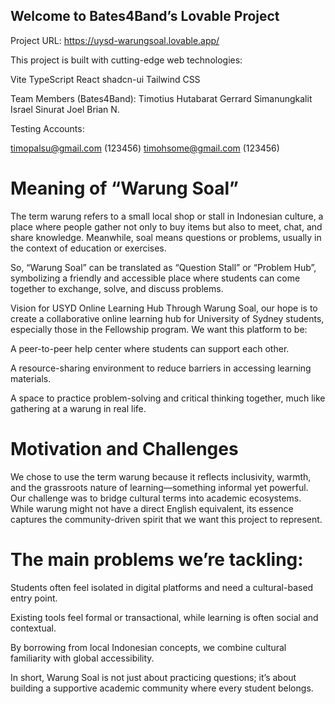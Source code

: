 ## Welcome to Bates4Band’s Lovable Project

Project URL: https://uysd-warungsoal.lovable.app/

This project is built with cutting-edge web technologies:

Vite
TypeScript
React
shadcn-ui
Tailwind CSS

Team Members (Bates4Band):
Timotius Hutabarat
Gerrard Simanungkalit
Israel Sinurat
Joel Brian N.

Testing Accounts:

timopalsu@gmail.com (123456)
timohsome@gmail.com (123456)

# Meaning of “Warung Soal”
The term warung
 refers to a small local shop or stall in Indonesian culture, a place where people gather not only to buy items but also to meet, chat, and share knowledge. Meanwhile, soal
 means questions or problems, usually in the context of education or exercises.

So, “Warung Soal” can be translated as “Question Stall” or “Problem Hub”, symbolizing a friendly and accessible place where students can come together to exchange, solve, and discuss problems.

Vision for USYD Online Learning Hub
Through Warung Soal, our hope is to create a collaborative online learning hub for University of Sydney students, especially those in the Fellowship program. We want this platform to be:

A peer-to-peer help center where students can support each other.

A resource-sharing environment to reduce barriers in accessing learning materials.

A space to practice problem-solving and critical thinking together, much like gathering at a warung in real life.

# Motivation and Challenges
We chose to use the term warung
 because it reflects inclusivity, warmth, and the grassroots nature of learning—something informal yet powerful. Our challenge was to bridge cultural terms into academic ecosystems. While warung
 might not have a direct English equivalent, its essence captures the community-driven spirit that we want this project to represent.

# The main problems we’re tackling:

Students often feel isolated in digital platforms and need a cultural-based entry point.

Existing tools feel formal or transactional, while learning is often social and contextual.

By borrowing from local Indonesian concepts, we combine cultural familiarity with global accessibility.

In short, Warung Soal is not just about practicing questions; it’s about building a supportive academic community where every student belongs.
